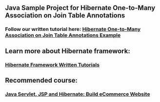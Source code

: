 ## Java Sample Project for Hibernate One-to-Many Association on Join Table Annotations
### Follow our written tutorial here: [Hibernate One-to-Many Association on Join Table Annotations Example](https://www.codejava.net/frameworks/hibernate/hibernate-one-to-many-association-on-join-table-annotations-example)
## Learn more about Hibernate framework:
### [Hibernate Framework Written Tutorials](https://www.codejava.net/hibernate-tutorials)
## Recommended course:
### [Java Servlet, JSP and Hibernate: Build eCommerce Website](https://www.udemy.com/course/java-servlet-jsp-and-hibernate-build-a-complete-website/?referralCode=33595D300B33167E51E4)
